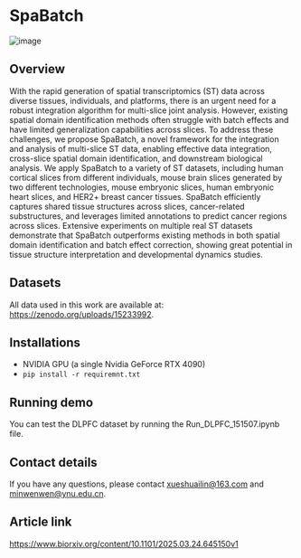 # SpaBatch
![image](https://github.com/wenwenmin/SpaBatch/blob/main/F1.jpg)

## Overview
With the rapid generation of spatial transcriptomics (ST) data across diverse tissues, individuals, and platforms, there is an urgent need for a robust integration algorithm for multi-slice joint analysis. However, existing spatial domain identification methods often struggle with batch effects and have limited generalization capabilities across slices. To address these challenges, we propose SpaBatch, a novel framework for the integration and analysis of multi-slice ST data, enabling effective data integration, cross-slice spatial domain identification, and downstream biological analysis. We apply SpaBatch to a variety of ST datasets, including human cortical slices from different individuals, mouse brain slices generated by two different technologies, mouse embryonic slices, human embryonic heart slices, and HER2+ breast cancer tissues. SpaBatch efficiently captures shared tissue structures across slices, cancer-related substructures, and leverages limited annotations to predict cancer regions across slices. Extensive experiments on multiple real ST datasets demonstrate that SpaBatch outperforms existing methods in both spatial domain identification and batch effect correction, showing great potential in tissue structure interpretation and developmental dynamics studies.

## Datasets
All data used in this work are available at: https://zenodo.org/uploads/15233992.

## Installations
- NVIDIA GPU (a single Nvidia GeForce RTX 4090)
- `pip install -r requiremnt.txt`
  
## Running demo
You can test the DLPFC dataset by running the Run_DLPFC_151507.ipynb file.

## Contact details
If you have any questions, please contact xueshuailin@163.com and minwenwen@ynu.edu.cn.

## Article link
https://www.biorxiv.org/content/10.1101/2025.03.24.645150v1
